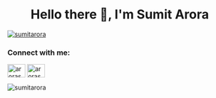 <h1 align="center">Hello there 👋, I'm Sumit Arora</h1>
<p align="left"> <a href="https://github.com/ryo-ma/github-profile-trophy"><img src="https://github-profile-trophy.vercel.app/?username=sumitarora" alt="sumitarora" /></a> </p>

<h3 align="left">Connect with me:</h3>
<p align="left">
<a href="https://twitter.com/arorasumit" target="blank"><img align="center" src="https://cdn.jsdelivr.net/npm/simple-icons@3.0.1/icons/twitter.svg" alt="arorasumit" height="30" width="40" /></a>
<a href="https://linkedin.com/in/arorasumit85" target="blank"><img align="center" src="https://cdn.jsdelivr.net/npm/simple-icons@3.0.1/icons/linkedin.svg" alt="arorasumit85" height="30" width="40" /></a>
</p>

<p><img align="center" src="https://github-readme-stats.vercel.app/api/top-langs?username=sumitarora&show_icons=true&locale=en&layout=compact" alt="sumitarora" /></p>
